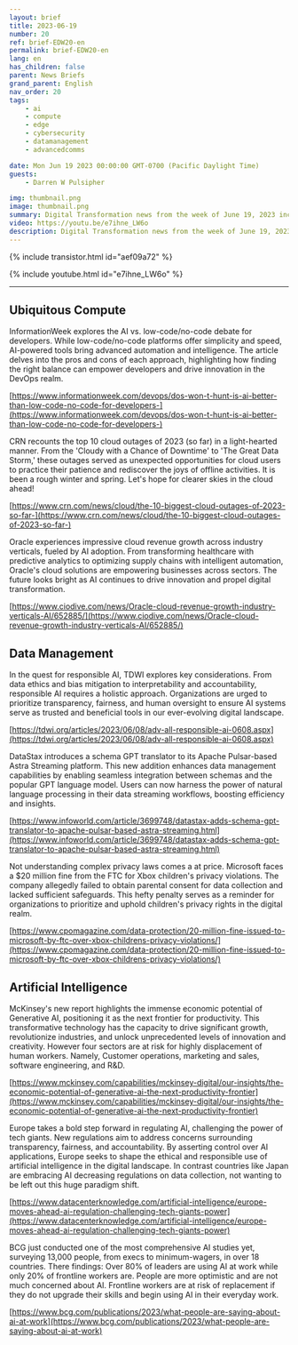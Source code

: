 ```yaml
---
layout: brief
title: 2023-06-19
number: 20
ref: brief-EDW20-en
permalink: brief-EDW20-en
lang: en
has_children: false
parent: News Briefs
grand_parent: English
nav_order: 20
tags:
    - ai
    - compute
    - edge
    - cybersecurity
    - datamanagement
    - advancedcomms

date: Mon Jun 19 2023 00:00:00 GMT-0700 (Pacific Daylight Time)
guests:
    - Darren W Pulsipher

img: thumbnail.png
image: thumbnail.png
summary: Digital Transformation news from the week of June 19, 2023 including stories of managers replacing workers with AI, Cloud outages again, and privacy laws taking a bite out of big tech.
video: https://youtu.be/e7ihne_LW6o
description: Digital Transformation news from the week of June 19, 2023 including stories of managers replacing workers with AI, Cloud outages again, and privacy laws taking a bite out of big tech.
---
```



{% include transistor.html id="aef09a72" %}



{% include youtube.html id="e7ihne_LW6o" %}


---

## Ubiquitous Compute

InformationWeek explores the AI vs. low-code/no-code debate for developers. While low-code/no-code platforms offer simplicity and speed, AI-powered tools bring advanced automation and intelligence. The article delves into the pros and cons of each approach, highlighting how finding the right balance can empower developers and drive innovation in the DevOps realm.

[https://www.informationweek.com/devops/dos-won-t-hunt-is-ai-better-than-low-code-no-code-for-developers-](https://www.informationweek.com/devops/dos-won-t-hunt-is-ai-better-than-low-code-no-code-for-developers-)

CRN recounts the top 10 cloud outages of 2023 (so far) in a light-hearted manner. From the 'Cloudy with a Chance of Downtime' to 'The Great Data Storm,' these outages served as unexpected opportunities for cloud users to practice their patience and rediscover the joys of offline activities. It is been a rough winter and spring. Let's hope for clearer skies in the cloud ahead!

[https://www.crn.com/news/cloud/the-10-biggest-cloud-outages-of-2023-so-far-](https://www.crn.com/news/cloud/the-10-biggest-cloud-outages-of-2023-so-far-)

Oracle experiences impressive cloud revenue growth across industry verticals, fueled by AI adoption. From transforming healthcare with predictive analytics to optimizing supply chains with intelligent automation, Oracle's cloud solutions are empowering businesses across sectors. The future looks bright as AI continues to drive innovation and propel digital transformation.

[https://www.ciodive.com/news/Oracle-cloud-revenue-growth-industry-verticals-AI/652885/](https://www.ciodive.com/news/Oracle-cloud-revenue-growth-industry-verticals-AI/652885/)

## Data Management

In the quest for responsible AI, TDWI explores key considerations. From data ethics and bias mitigation to interpretability and accountability, responsible AI requires a holistic approach. Organizations are urged to prioritize transparency, fairness, and human oversight to ensure AI systems serve as trusted and beneficial tools in our ever-evolving digital landscape.

[https://tdwi.org/articles/2023/06/08/adv-all-responsible-ai-0608.aspx](https://tdwi.org/articles/2023/06/08/adv-all-responsible-ai-0608.aspx)

DataStax introduces a schema GPT translator to its Apache Pulsar-based Astra Streaming platform. This new addition enhances data management capabilities by enabling seamless integration between schemas and the popular GPT language model. Users can now harness the power of natural language processing in their data streaming workflows, boosting efficiency and insights.

[https://www.infoworld.com/article/3699748/datastax-adds-schema-gpt-translator-to-apache-pulsar-based-astra-streaming.html](https://www.infoworld.com/article/3699748/datastax-adds-schema-gpt-translator-to-apache-pulsar-based-astra-streaming.html)

Not understanding complex privacy laws comes a at price. Microsoft faces a $20 million fine from the FTC for Xbox children's privacy violations. The company allegedly failed to obtain parental consent for data collection and lacked sufficient safeguards. This hefty penalty serves as a reminder for organizations to prioritize and uphold children's privacy rights in the digital realm.

[https://www.cpomagazine.com/data-protection/20-million-fine-issued-to-microsoft-by-ftc-over-xbox-childrens-privacy-violations/](https://www.cpomagazine.com/data-protection/20-million-fine-issued-to-microsoft-by-ftc-over-xbox-childrens-privacy-violations/)

## Artificial Intelligence

McKinsey's new report highlights the immense economic potential of Generative AI, positioning it as the next frontier for productivity. This transformative technology has the capacity to drive significant growth, revolutionize industries, and unlock unprecedented levels of innovation and creativity. However four sectors are at risk for highly displacement of human workers. Namely, Customer operations, marketing and sales, software engineering, and R&D.

[https://www.mckinsey.com/capabilities/mckinsey-digital/our-insights/the-economic-potential-of-generative-ai-the-next-productivity-frontier](https://www.mckinsey.com/capabilities/mckinsey-digital/our-insights/the-economic-potential-of-generative-ai-the-next-productivity-frontier)

Europe takes a bold step forward in regulating AI, challenging the power of tech giants. New regulations aim to address concerns surrounding transparency, fairness, and accountability. By asserting control over AI applications, Europe seeks to shape the ethical and responsible use of artificial intelligence in the digital landscape. In contrast countries like Japan are embracing AI decreasing regulations on data collection, not wanting to be left out this huge paradigm shift. 

[https://www.datacenterknowledge.com/artificial-intelligence/europe-moves-ahead-ai-regulation-challenging-tech-giants-power](https://www.datacenterknowledge.com/artificial-intelligence/europe-moves-ahead-ai-regulation-challenging-tech-giants-power)

BCG just conducted one of the most comprehensive AI studies yet, surveying 13,000 people, from execs to minimum-wagers, in over 18 countries. There findings: Over 80% of leaders are using AI at work while only 20% of frontline workers are. People are more optimistic and are not much concerned about AI. Frontline workers are at risk of replacement if they do not upgrade their skills and begin using AI in their everyday work.

[https://www.bcg.com/publications/2023/what-people-are-saying-about-ai-at-work](https://www.bcg.com/publications/2023/what-people-are-saying-about-ai-at-work)

